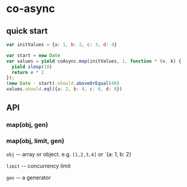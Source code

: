 # co-async

## quick start

```js
var initValues = {a: 1, b: 2, c: 3, d: 4}

var start = new Date
var values = yield coAsync.map(initValues, 1, function * (v, k) {
  yield sleep(10)
  return v * 2
});
(new Date - start).should.aboveOrEqual(40)
values.should.eql({a: 2, b: 4, c: 6, d: 8})
```

## API

### map(obj, gen)
### map(obj, limit, gen)


`obj` -- array or object. e.g. `[1,2,3,4]` or `{a: 1, b: 2}

`limit` -- concurrency limit
 
`gen` -- a generator
